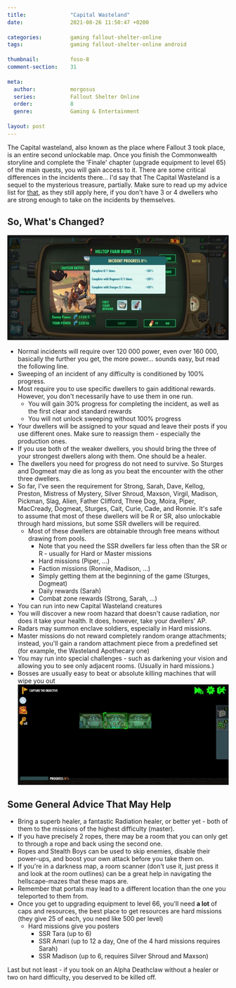 ```yaml
---
title:              "Capital Wasteland"
date:               2021-08-26 11:50:47 +0200

categories:         gaming fallout-shelter-online
tags:               gaming fallout-shelter-online android

thumbnail:          foso-8
comment-section:    31

meta:
  author:           morgosus
  series:           Fallout Shelter Online
  order:            8
  genre:            Gaming & Entertainment

layout: post
---
```

The Capital wasteland, also known as the place where Fallout 3 took place, is an entire second unlockable map. Once you finish the Commonwealth storyline and complete the 'Finale' chapter (upgrade equipment to level 65) of the main quests, you will gain access to it. There are some critical differences in the incidents there... I'd say that The Capital Wasteland is a sequel to the mysterious treasure, partially. Make sure to read up my advice list for [that](https://www.toms.click/gaming/fallout-shelter-online/2021/08/15/mysterious-treasure.html), as they still apply here, if you don't have 3 or 4 dwellers who are strong enough to take on the incidents by themselves.

## So, What's Changed?
![For one, everything has a progress bar now](/assets/thm/gaming/foso/incident-progress.jpg)
- Normal incidents will require over 120 000 power, even over 160 000, basically the further you get, the more power... sounds easy, but read the following line.
- Sweeping of an incident of any difficulty is conditioned by 100% progress.
- Most require you to use specific dwellers to gain additional rewards. However, you don't necessarily have to use them in one run.
  - You will gain 30% progress for completing the incident, as well as the first clear and standard rewards
  - You will not unlock sweeping without 100% progress
- Your dwellers will be assigned to your squad and leave their posts if you use different ones. Make sure to reassign them - especially the production ones.
- If you use both of the weaker dwellers, you should bring the three of your strongest dwellers along with them. One should be a healer.
- The dwellers you need for progress do not need to survive. So Sturges and Dogmeat may die as long as you beat the encounter with the other three dwellers.
- So far, I've seen the requirement for Strong, Sarah, Dave, Kellog, Preston, Mistress of Mystery, Silver Shroud, Maxson, Virgil, Madison, Pickman, Slag, Alien, Father Clifford, Three Dog, Moira, Piper, MacCready, Dogmeat, Sturges, Cait, Curie, Cade, and Ronnie. It's safe to assume that most of these dwellers will be R or SR, also unlockable through hard missions, but some SSR dwellers will be required.
  - Most of these dwellers are obtainable through free means without drawing from pools.
    - Note that you need the SSR dwellers far less often than the SR or R - usually for Hard or Master missions
    - Hard missions (Piper, ...)
    - Faction missions (Ronnie, Madison, ...)
    - Simply getting them at the beginning of the game (Sturges, Dogmeat)
    - Daily rewards (Sarah)
    - Combat zone rewards (Strong, Sarah, ...)
- You can run into new Capital Wasteland creatures
- You will discover a new room hazard that doesn't cause radiation, nor does it take your health. It does, however, take your dwellers' AP.
- Radars may summon enclave soldiers, especially in Hard missions.
- Master missions do not reward completely random orange attachments; instead, you'll gain a random attachment piece from a predefined set (for example, the Wasteland Apothecary one)
- You may run into special challenges - such as darkening your vision and allowing you to see only adjacent rooms. (Usually in hard missions.)
- Bosses are usually easy to beat or absolute killing machines that will wipe you out
![Yeah, this is seriously a mission you'll run into](/assets/thm/gaming/foso/hellscape.jpg)

## Some General Advice That May Help

- Bring a superb healer, a fantastic Radiation healer, or better yet - both of them to the missions of the highest difficulty (master).
- If you have precisely 2 ropes, there may be a room that you can only get to through a rope and back using the second one.
- Ropes and Stealth Boys can be used to skip enemies, disable their power-ups, and boost your own attack before you take them on.
- If you're in a darkness map, a room scanner (don't use it, just press it and look at the room outlines) can be a great help in navigating the hellscape-mazes that these maps are.
- Remember that portals may lead to a different location than the one you teleported to them from.
- Once you get to upgrading equipment to level 66, you'll need **a lot** of caps and resources, the best place to get resources are hard missions (they give 25 of each, you need like 500 per level)
  - Hard missions give you posters
    - SSR Tara (up to 6)
    - SSR Amari (up to 12 a day, One of the 4 hard missions requires Sarah)
    - SSR Madison (up to 6, requires Silver Shroud and Maxson)


Last but not least - if you took on an Alpha Deathclaw without a healer or two on hard difficulty, you deserved to be killed off.
